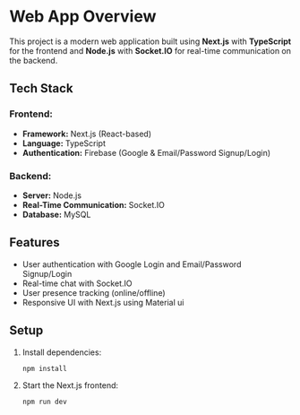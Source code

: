 # Web App Overview

This project is a modern web application built using **Next.js** with **TypeScript** for the frontend and **Node.js** with **Socket.IO** for real-time communication on the backend.

## Tech Stack

### **Frontend:**

- **Framework:** Next.js (React-based)
- **Language:** TypeScript
- **Authentication:** Firebase (Google & Email/Password Signup/Login)

### **Backend:**

- **Server:** Node.js
- **Real-Time Communication:** Socket.IO
- **Database:** MySQL

## Features

- User authentication with Google Login and Email/Password Signup/Login
- Real-time chat with Socket.IO
- User presence tracking (online/offline)
- Responsive UI with Next.js using Material ui

## Setup

1. Install dependencies:

   ```bash
   npm install
   ```

2. Start the Next.js frontend:
   ```bash
   npm run dev
   ```